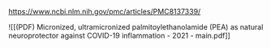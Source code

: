 
https://www.ncbi.nlm.nih.gov/pmc/articles/PMC8137339/

![[(PDF) Micronized, ultramicronized palmitoylethanolamide (PEA) as natural neuroprotector against COVID-19 inflammation - 2021 - main.pdf]]

